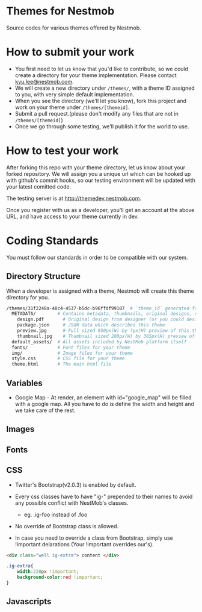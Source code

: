 Themes for Nestmob
==============

Source codes for various themes offered by Nestmob.


# How to submit your work

* You first need to let us know that you'd like to contribute, so we could create a directory for your theme implementation. Please contact kyu.lee@nestmob.com.
* We will create a new directory under `/themes/`, with a theme ID assigned to you, with very simple default implementation.
* When you see the directory (we'll let you know), fork this project and work on your theme under `/themes/[themeid]`.
* Submit a pull request.(please don't modify any files that are not in `/themes/[themeid]`)
* Once we go through some testing, we'll publish it for the world to use.

# How to test your work

After forking this repo with your theme directory, let us know about your forked repository. We will assign you a unique url which can be hooked up with github's commit hooks, so our testing environment will be updated with your latest comitted code.

The testing server is at http://themedev.nestmob.com.

Once you register with us as a developer, you'll get an account at the above URL, and have access to your theme currently in dev.


# Coding Standards

You must follow our standards in order to be compatible with our system.

## Directory Structure

When a developer is assigned with a theme, Nestmob will create this theme directory for you.

```bash
/themes/31f2248a-48c4-4537-b5dc-b96ffdf99107  # `theme_id` generated for you
  METADATA/        # Contains metadata, thumbnails, original designs, etc
    design.pdf       # Original design from designer (or you could design on your own as well)
    package.json     # JSON data which describes this theme
    preview.jpg      # Full sized 950px(W) by ?px(H) preview of this theme
    thumbnail.jpg    # Thumbnail sized 280px(W) by 365px(H) preview of this theme
  default_assets/  # All assets included by NestMob platform itself
  fonts/           # Font files for your theme
  img/             # Image files for your theme
  style.css        # CSS file for your theme
  theme.html       # The main html file
```


## Variables

* Google Map - At render, an element with id="google_map" will be filled with a google map. All you have to do is define the width and height and we take care of the rest.

## Images

## Fonts

## CSS

* Twitter's Bootstrap(v2.0.3) is enabled by default.

* Every css classes have to have "ig-" prepended to their names to avoid any possible conflict with NestMob's classes. 
	* eg. .ig-foo instead of .foo

* No override of Bootstrap class is allowed.

* In case you need to override a class from Bootstrap, simply use !important delarations (Your !important overrides our's).
```html
<div class="well ig-extra"> content </div>
```
```css
.ig-extra{
	width:220px !important;
	background-color:red !important;
}
```


## Javascripts

